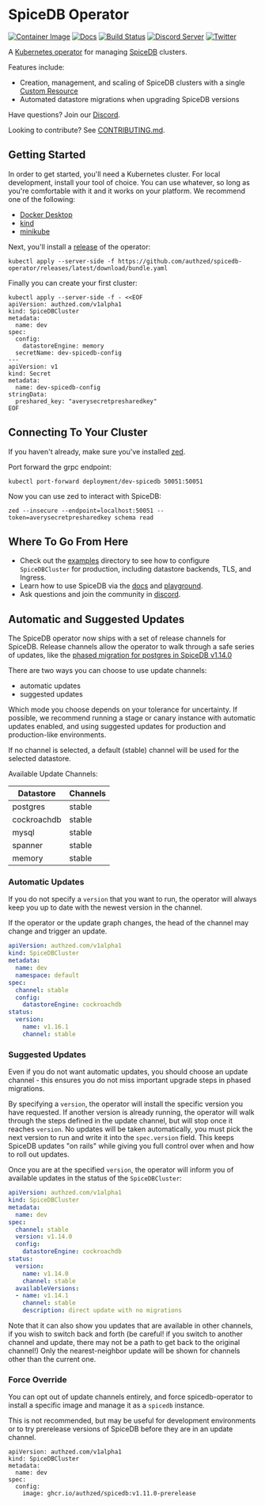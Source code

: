# SpiceDB Operator


[![Container Image](https://img.shields.io/github/v/release/authzed/spicedb-operator?color=%232496ED&label=container&logo=docker "Container Image")](https://hub.docker.com/r/authzed/spicedb-operator/tags)
[![Docs](https://img.shields.io/badge/docs-authzed.com-%234B4B6C "Authzed Documentation")](https://docs.authzed.com)
[![Build Status](https://github.com/authzed/spicedb-operator/workflows/Build%20&%20Test/badge.svg "GitHub Actions")](https://github.com/authzed/spicedb-operator/actions)
[![Discord Server](https://img.shields.io/discord/844600078504951838?color=7289da&logo=discord "Discord Server")](https://discord.gg/jTysUaxXzM)
[![Twitter](https://img.shields.io/twitter/follow/authzed?color=%23179CF0&logo=twitter&style=flat-square "@authzed on Twitter")](https://twitter.com/authzed)

A [Kubernetes operator] for managing [SpiceDB] clusters.

Features include:

- Creation, management, and scaling of SpiceDB clusters with a single [Custom Resource]
- Automated datastore migrations when upgrading SpiceDB versions

Have questions? Join our [Discord].

Looking to contribute? See [CONTRIBUTING.md].

[Kubernetes operator]: https://kubernetes.io/docs/concepts/extend-kubernetes/operator/
[SpiceDB]: https://github.com/authzed/spicedb
[Custom Resource]: https://kubernetes.io/docs/concepts/extend-kubernetes/api-extension/custom-resources/
[Discord]: https://authzed.com/discord
[CONTRIBUTING.md]: CONTRIBUTING.md

## Getting Started

In order to get started, you'll need a Kubernetes cluster.
For local development, install your tool of choice.
You can use whatever, so long as you're comfortable with it and it works on your platform.
We recommend one of the following:

- [Docker Desktop](https://www.docker.com/products/docker-desktop/)
- [kind](https://kind.sigs.k8s.io)
- [minikube](https://minikube.sigs.k8s.io)

Next, you'll install a [release](https://github.com/authzed/spicedb-operator/releases/) of the operator:

```console
kubectl apply --server-side -f https://github.com/authzed/spicedb-operator/releases/latest/download/bundle.yaml
```

Finally you can create your first cluster:

```console
kubectl apply --server-side -f - <<EOF
apiVersion: authzed.com/v1alpha1
kind: SpiceDBCluster
metadata:
  name: dev
spec:
  config:
    datastoreEngine: memory
  secretName: dev-spicedb-config
---
apiVersion: v1
kind: Secret
metadata:
  name: dev-spicedb-config
stringData:
  preshared_key: "averysecretpresharedkey" 
EOF
```

## Connecting To Your Cluster

If you haven't already, make sure you've installed [zed](https://github.com/authzed/zed#installation).

Port forward the grpc endpoint:

```console
kubectl port-forward deployment/dev-spicedb 50051:50051
```

Now you can use zed to interact with SpiceDB:

```console
zed --insecure --endpoint=localhost:50051 --token=averysecretpresharedkey schema read
```

## Where To Go From Here

- Check out the [examples](examples) directory to see how to configure `SpiceDBCluster` for production, including datastore backends, TLS, and Ingress.
- Learn how to use SpiceDB via the [docs](https://docs.authzed.com/) and [playground](https://play.authzed.com/).
- Ask questions and join the community in [discord](https://authzed.com/discord).

## Automatic and Suggested Updates

The SpiceDB operator now ships with a set of release channels for SpiceDB.
Release channels allow the operator to walk through a safe series of updates, like the [phased migration for postgres in SpiceDB v1.14.0](https://github.com/authzed/spicedb/releases/tag/v1.14.0)

There are two ways you can choose to use update channels:

- automatic updates
- suggested updates

Which mode you choose depends on your tolerance for uncertainty.
If possible, we recommend running a stage or canary instance with automatic updates enabled, and using suggested updates for production and production-like environments.

If no channel is selected, a default (stable) channel will be used for the selected datastore.

Available Update Channels:

| Datastore   | Channels |
|-------------|----------|
| postgres    | stable   |
| cockroachdb | stable   |
| mysql       | stable   |
| spanner     | stable   |
| memory      | stable   |

### Automatic Updates

If you do not specify a `version` that you want to run, the operator will always keep you up to date with the newest version in the channel.

If the operator or the update graph changes, the head of the channel may change and trigger an update.

```yaml
apiVersion: authzed.com/v1alpha1
kind: SpiceDBCluster
metadata:
  name: dev
  namespace: default
spec:
  channel: stable 
  config:
    datastoreEngine: cockroachdb
status:
  version:
    name: v1.16.1
    channel: stable 
```

### Suggested Updates

Even if you do not want automatic updates, you should choose an update channel - this ensures you do not miss important upgrade steps in phased migrations.

By specifying a `version`, the operator will install the specific version you have requested.
If another version is already running, the operator will walk through the steps defined in the update channel, but will stop once it reaches `version`.
No updates will be taken automatically, you must pick the next version to run and write it into the `spec.version` field.
This keeps SpiceDB updates "on rails" while giving you full control over when and how to roll out updates.

Once you are at the specified `version`, the operator will inform you of available updates in the status of the `SpiceDBCluster`:

```yaml
apiVersion: authzed.com/v1alpha1
kind: SpiceDBCluster
metadata:
  name: dev
spec:
  channel: stable 
  version: v1.14.0
  config:
    datastoreEngine: cockroachdb
status:
  version:
    name: v1.14.0
    channel: stable 
  availableVersions:
  - name: v1.14.1
    channel: stable
    description: direct update with no migrations
```

Note that it can also show you updates that are available in other channels, if you wish to switch back and forth (be careful! if you switch to another channel and update, there may not be a path to get back to the original channel!)
Only the nearest-neighbor update will be shown for channels other than the current one.

### Force Override

You can opt out of update channels entirely, and force spicedb-operator to install a specific image and manage it as a `spicedb` instance.

This is not recommended, but may be useful for development environments or to try prerelease versions of SpiceDB before they are in an update channel.

```yaml=
apiVersion: authzed.com/v1alpha1
kind: SpiceDBCluster
metadata:
  name: dev
spec:
  config:
    image: ghcr.io/authzed/spicedb:v1.11.0-prerelease
```
